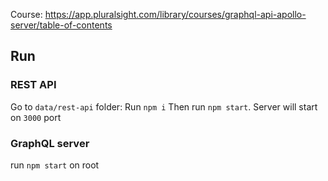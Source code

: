 Course: https://app.pluralsight.com/library/courses/graphql-api-apollo-server/table-of-contents

## Run

### REST API
Go to `data/rest-api` folder:
Run `npm i`
Then run `npm start`.
Server will start on `3000` port

### GraphQL server
run `npm start` on root
